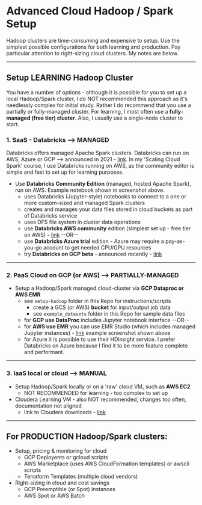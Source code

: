 # Advanced Cloud Hadoop / Spark Setup

Hadoop clusters are time-consuming and expensive to setup. Use the simplest possible configurations for both learning and production.  Pay particular attention to right-sizing cloud clusters.   My notes are below.

----

## Setup LEARNING Hadoop Cluster

You have a number of options - although it is possible for you to set up a local Hadoop/Spark cluster, I do NOT recommended this approach as it's needlessly complex for initial study.  Rather I do recommend that you use a partially or fully-managed cluster.  For learning, I most often use a **fully-managed (free tier) cluster**.  Also, I usually use a single-node cluster to start.

### 1. SaaS - Databricks --> MANAGED

Databricks offers managed Apache Spark clusters.  Databricks can run on AWS, Azure or GCP --> announced in 2021 - [link](https://cloud.google.com/databricks).
In my 'Scaling Cloud Spark' course, I use Databricks running on AWS, as the community editor is simple and fast to set up for learning purposes.

    
- Use **Databricks Community Edition** (managed, hosted Apache Spark), run on AWS.  Example notebook shown in screenshot above.
    - uses Databricks (Jupyter-style) notebooks to connect to a one or more custom-sized and managed Spark clusters
    - creates and manages your data files stored in cloud buckets as part of Databricks service 
    - uses DFS file system in cluster data operations
    - use **Databricks AWS community** edition (simplest set up - free tier on AWS) - [link](https://databricks.com/try-databricks) --OR--
    - use **Databricks Azure trial** edition - Azure may require a pay-as-you-go account to get needed CPU/GPU resources
    - try **Databricks on GCP beta** - announced recently - [link](https://cloud.google.com/databricks)
    
---

### 2. PaaS Cloud on GCP (or AWS) --> PARTIALLY-MANAGED

- Setup a Hadoop/Spark managed cloud-cluster via **GCP Dataproc or AWS EMR**
    - see `setup-hadoop` folder in this Repo for instructions/scripts
        - create a GCS (or AWS) **bucket** for input/output job data
        - see `example_datasets` folder in this Repo for sample data files
    - for **GCP use DataProc** includes Jupyter notebook interface --OR--
    - for **AWS use EMR** you can use EMR Studio (which includes managed Jupyter instances) - [link](https://aws.amazon.com/blogs/big-data/amazon-emr-studio-preview-a-new-notebook-first-ide-experience-with-amazon-emr/) example screenshot shown above
    - for Azure it is possible to use their HDInsight service.  I prefer Databricks on Azure because I find it to be more feature complete and performant. 
    

---

### 3. IaaS local or cloud --> MANUAL
    
- Setup Hadoop/Spark locally or on a 'raw' cloud VM, such as **AWS EC2**
    - NOT RECOMMENDED for learning - too complex to set up
- Cloudera Learning VM - also NOT recommended, changes too often, documentation not aligned
    - link to Cloudera downloads - [link](https://www.cloudera.com/downloads.html)

---

## For PRODUCTION Hadoop/Spark clusters:

- Setup, pricing & monitoring for cloud
    - GCP Deployents or gcloud scripts
    - AWS Marketplace (uses AWS CloudFormation templates) or awscli scripts
    - Terraform Templates (multiple cloud vendors)
- Right-sizing in cloud and cost savings
    - GCP Preemptible (or Spot) Instances
    - AWS Spot or AWS Batch
 


